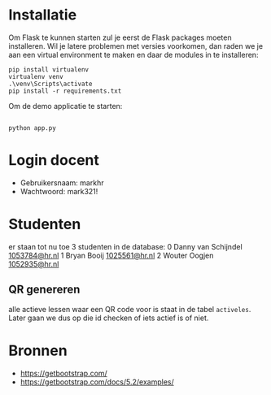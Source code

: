 
# Installatie
Om Flask te kunnen starten zul je eerst de Flask packages moeten installeren. Wil je latere problemen met versies voorkomen, dan raden we je aan een virtual environment te maken en daar de modules in te installeren:  
```
pip install virtualenv
virtualenv venv
.\venv\Scripts\activate
pip install -r requirements.txt
```

Om de demo applicatie te starten: 
``` 

python app.py
```
# Login docent
- Gebruikersnaam: markhr
- Wachtwoord: mark321!

# Studenten 
er staan tot nu toe 3 studenten in de database:
0   Danny	van Schijndel	1053784@hr.nl
1	Bryan	Booij	1025561@hr.nl
2	Wouter	Oogjen	1052935@hr.nl


## QR genereren
alle actieve lessen waar een QR code voor is staat in de tabel `activeles`. Later gaan we dus op die id checken of iets actief is of niet.


# Bronnen
- https://getbootstrap.com/
- https://getbootstrap.com/docs/5.2/examples/



